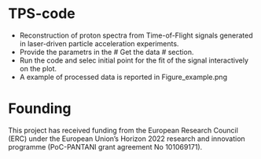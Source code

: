 # TPS-code
- Reconstruction of proton spectra from Time-of-Flight signals generated in laser-driven particle acceleration experiments.
- Provide the parametrs in the # Get the data # section.
- Run the code and selec initial point for the fit of the signal interactively on the plot.
- A example of processed data is reported in Figure_example.png

# Founding
This project has received funding from the European Research Council (ERC) under the European Union’s Horizon 2022 research and innovation programme (PoC-PANTANI grant agreement No 101069171).
